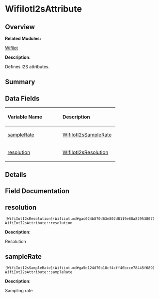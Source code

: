 # WifiIotI2sAttribute<a name="ZH-CN_TOPIC_0000001054915097"></a>

## **Overview**<a name="section585150180191904"></a>

**Related Modules:**

[Wifiiot](Wifiiot.md)

**Description:**

Defines I2S attributes. 

## **Summary**<a name="section655650116191904"></a>

## Data Fields<a name="pub-attribs"></a>

<a name="table2111941249191904"></a>
<table><thead align="left"><tr id="row607082862191904"><th class="cellrowborder" valign="top" width="50%" id="mcps1.1.3.1.1"><p id="p1750024891191904"><a name="p1750024891191904"></a><a name="p1750024891191904"></a>Variable Name</p>
</th>
<th class="cellrowborder" valign="top" width="50%" id="mcps1.1.3.1.2"><p id="p430769978191904"><a name="p430769978191904"></a><a name="p430769978191904"></a>Description</p>
</th>
</tr>
</thead>
<tbody><tr id="row55206536191904"><td class="cellrowborder" valign="top" width="50%" headers="mcps1.1.3.1.1 "><p id="p1473175491191904"><a name="p1473175491191904"></a><a name="p1473175491191904"></a><a href="WifiIotI2sAttribute.md#ad8560189ed48bb06535f4f31ad9d457e">sampleRate</a></p>
</td>
<td class="cellrowborder" valign="top" width="50%" headers="mcps1.1.3.1.2 "><p id="p1245983321191904"><a name="p1245983321191904"></a><a name="p1245983321191904"></a><a href="Wifiiot.md#ga5e124d70b18cf4cff40bcce78445f689">WifiIotI2sSampleRate</a>&nbsp;</p>
</td>
</tr>
<tr id="row1196487358191904"><td class="cellrowborder" valign="top" width="50%" headers="mcps1.1.3.1.1 "><p id="p1439047024191904"><a name="p1439047024191904"></a><a name="p1439047024191904"></a><a href="WifiIotI2sAttribute.md#abdbf41a97e1eff434333cc6c76ae9ab4">resolution</a></p>
</td>
<td class="cellrowborder" valign="top" width="50%" headers="mcps1.1.3.1.2 "><p id="p1731523820191904"><a name="p1731523820191904"></a><a name="p1731523820191904"></a><a href="Wifiiot.md#gac024b870d63e802d8119e88a82953807">WifiIotI2sResolution</a>&nbsp;</p>
</td>
</tr>
</tbody>
</table>

## **Details**<a name="section689481786191904"></a>

## **Field Documentation**<a name="section66939910191904"></a>

## resolution<a name="abdbf41a97e1eff434333cc6c76ae9ab4"></a>

```
[WifiIotI2sResolution](Wifiiot.md#gac024b870d63e802d8119e88a82953807) WifiIotI2sAttribute::resolution
```

 **Description:**

Resolution 

## sampleRate<a name="ad8560189ed48bb06535f4f31ad9d457e"></a>

```
[WifiIotI2sSampleRate](Wifiiot.md#ga5e124d70b18cf4cff40bcce78445f689) WifiIotI2sAttribute::sampleRate
```

 **Description:**

Sampling rate 


